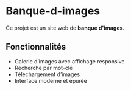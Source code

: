 # Banque-d-images
Ce projet est un site web de **banque d'images**.
## Fonctionnalités

- Galerie d’images avec affichage responsive
- Recherche par mot-clé
- Téléchargement d’images
- Interface moderne et épurée
